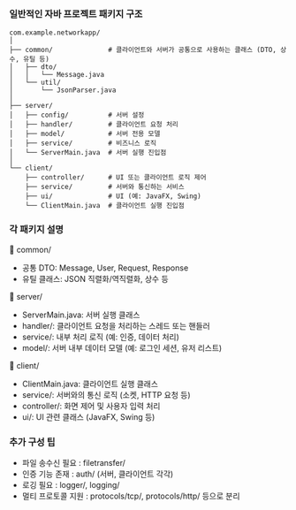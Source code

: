 ### 일반적인 자바 프로젝트 패키지 구조
```
com.example.networkapp/
│
├── common/              # 클라이언트와 서버가 공통으로 사용하는 클래스 (DTO, 상수, 유틸 등)
│   ├── dto/
│   │   └── Message.java
│   └── util/
│       └── JsonParser.java
│
├── server/
│   ├── config/          # 서버 설정
│   ├── handler/         # 클라이언트 요청 처리
│   ├── model/           # 서버 전용 모델
│   ├── service/         # 비즈니스 로직
│   └── ServerMain.java  # 서버 실행 진입점
│
└── client/
    ├── controller/      # UI 또는 클라이언트 로직 제어
    ├── service/         # 서버와 통신하는 서비스
    ├── ui/              # UI (예: JavaFX, Swing)
    └── ClientMain.java  # 클라이언트 실행 진입점
```

### 각 패키지 설명
🔸 common/
- 공통 DTO: Message, User, Request, Response
- 유틸 클래스: JSON 직렬화/역직렬화, 상수 등

🔸 server/
- ServerMain.java: 서버 실행 클래스
- handler/: 클라이언트 요청을 처리하는 스레드 또는 핸들러
- service/: 내부 처리 로직 (예: 인증, 데이터 처리)
- model/: 서버 내부 데이터 모델 (예: 로그인 세션, 유저 리스트)

🔸 client/
- ClientMain.java: 클라이언트 실행 클래스
- service/: 서버와의 통신 로직 (소켓, HTTP 요청 등)
- controller/: 화면 제어 및 사용자 입력 처리
- ui/: UI 관련 클래스 (JavaFX, Swing 등)

### 추가 구성 팁
- 파일 송수신 필요	: filetransfer/
- 인증 기능 존재	: auth/ (서버, 클라이언트 각각)
- 로깅 필요	: logger/, logging/
- 멀티 프로토콜 지원	: protocols/tcp/, protocols/http/ 등으로 분리
